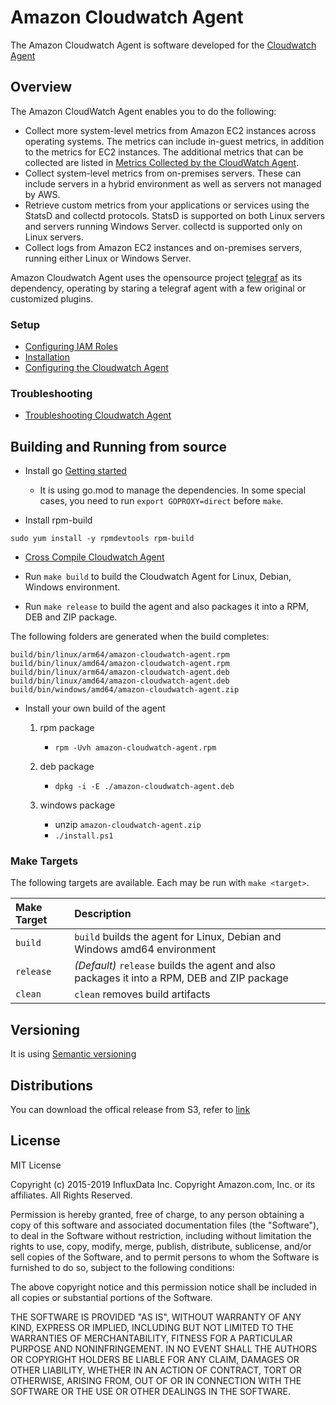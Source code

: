 # Amazon Cloudwatch Agent
The Amazon Cloudwatch Agent is software developed for the [Cloudwatch Agent](https://docs.aws.amazon.com/AmazonCloudWatch/latest/monitoring/Install-CloudWatch-Agent.html)

## Overview
The Amazon CloudWatch Agent enables you to do the following:

- Collect more system-level metrics from Amazon EC2 instances across operating systems. The metrics can include in-guest metrics, in addition to the metrics for EC2 instances. The additional metrics that can be collected are listed in [Metrics Collected by the CloudWatch Agent](https://docs.aws.amazon.com/AmazonCloudWatch/latest/monitoring/metrics-collected-by-CloudWatch-agent.html).
- Collect system-level metrics from on-premises servers. These can include servers in a hybrid environment as well as servers not managed by AWS.
- Retrieve custom metrics from your applications or services using the StatsD and collectd protocols. StatsD is supported on both Linux servers and servers running Windows Server. collectd is supported only on Linux servers.
- Collect logs from Amazon EC2 instances and on-premises servers, running either Linux or Windows Server.

Amazon Cloudwatch Agent uses the opensource project [telegraf](https://github.com/influxdata/telegraf) as its dependency, operating by staring a telegraf agent with a few original or customized plugins.

### Setup
* [Configuring IAM Roles](https://docs.aws.amazon.com/AmazonCloudWatch/latest/monitoring/create-iam-roles-for-cloudwatch-agent.html)
* [Installation](https://docs.aws.amazon.com/AmazonCloudWatch/latest/monitoring/install-CloudWatch-Agent-on-EC2-Instance.html)
* [Configuring the Cloudwatch Agent](https://docs.aws.amazon.com/AmazonCloudWatch/latest/monitoring/create-cloudwatch-agent-configuration-file.html)
### Troubleshooting
* [Troubleshooting Cloudwatch Agent](https://docs.aws.amazon.com/AmazonCloudWatch/latest/monitoring/troubleshooting-CloudWatch-Agent.html)

## Building and Running from source
* Install go [Getting started](https://golang.org/doc/install)
    * It is using go.mod to manage the dependencies. In some special cases, you need to run `export GOPROXY=direct` before `make`.

* Install rpm-build
```
sudo yum install -y rpmdevtools rpm-build
```
* [Cross Compile Cloudwatch Agent](https://www.ardanlabs.com/blog/2013/10/cross-compile-your-go-programs.html)

* Run `make build` to build the Cloudwatch Agent for Linux, Debian, Windows environment.

* Run `make release` to build the agent and also packages it into a RPM, DEB and ZIP package.

The following folders are generated when the build completes:
```
build/bin/linux/arm64/amazon-cloudwatch-agent.rpm
build/bin/linux/amd64/amazon-cloudwatch-agent.rpm
build/bin/linux/arm64/amazon-cloudwatch-agent.deb
build/bin/linux/amd64/amazon-cloudwatch-agent.deb
build/bin/windows/amd64/amazon-cloudwatch-agent.zip
```

* Install your own build of the agent

    1. rpm package
    
        * `rpm -Uvh amazon-cloudwatch-agent.rpm`
    1. deb package
    
        * `dpkg -i -E ./amazon-cloudwatch-agent.deb`
    1. windows package
        * unzip `amazon-cloudwatch-agent.zip`
        * `./install.ps1`
    

### Make Targets
The following targets are available. Each may be run with `make <target>`.

| Make Target              | Description |
|:-------------------------|:------------|
| `build`                  | `build` builds the agent for Linux, Debian and Windows amd64 environment |
| `release`                | *(Default)* `release` builds the agent and also packages it into a RPM, DEB and ZIP package |
| `clean`                  | `clean` removes build artifacts |

## Versioning
It is using [Semantic versioning](https://semver.org/)

## Distributions
You can download the offical release from S3, refer to [link](https://docs.aws.amazon.com/AmazonCloudWatch/latest/monitoring/download-cloudwatch-agent-commandline.html)

## License

MIT License

Copyright (c) 2015-2019 InfluxData Inc.
Copyright Amazon.com, Inc. or its affiliates. All Rights Reserved.

Permission is hereby granted, free of charge, to any person obtaining a copy of this software and associated documentation files (the "Software"), to deal in the Software without restriction, including  without limitation the rights to use, copy, modify, merge, publish, distribute, sublicense, and/or sell copies of the Software, and to permit persons to whom the Software is furnished to do so, subject to  the following conditions:

The above copyright notice and this permission notice shall be included in all copies or substantial portions of the Software.

THE SOFTWARE IS PROVIDED "AS IS", WITHOUT WARRANTY OF ANY KIND, EXPRESS OR IMPLIED, INCLUDING BUT NOT LIMITED TO THE WARRANTIES OF MERCHANTABILITY, FITNESS FOR A PARTICULAR PURPOSE AND NONINFRINGEMENT. IN  NO EVENT SHALL THE AUTHORS OR COPYRIGHT HOLDERS BE LIABLE FOR ANY CLAIM, DAMAGES OR OTHER LIABILITY, WHETHER IN AN ACTION OF CONTRACT, TORT OR OTHERWISE, ARISING FROM, OUT OF OR IN CONNECTION WITH THE  SOFTWARE OR THE USE OR OTHER DEALINGS IN THE SOFTWARE.

